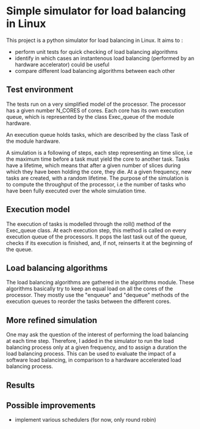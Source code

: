 # Simple simulator for load balancing in Linux
This project is a python simulator for load balancing in Linux. It aims to :
* perform unit tests for quick checking of load balancing algorithms
* identify in which cases an instantenous load balancing (performed by an hardware accelerator) could be useful
* compare different load balancing algorithms between each other

## Test environment
The tests run on a very simplified model of the processor. The processor has a given number N_CORES of cores. Each core has its own execution queue, which is represented by the class Exec_queue of the module hardware.

An execution queue holds tasks, which are described by the class Task of the module hardware.

A simulation is a following of steps, each step representing an time slice, i.e the maximum time before a task must yield the core to another task. Tasks have a lifetime, which means that after a given number of slices during which they have been holding the core, they die. At a given frequency, new tasks are created, with a random lifetime. The purpose of the simulation is to compute the throughput of the processor, i.e the number of tasks who have been fully executed over the whole simulation time.

## Execution model
The execution of tasks is modelled through the roll() method of the Exec_queue class. At each execution step, this method is called on every execution queue of the processors. It pops the last task out of the queue, checks if its execution is finished, and, if not, reinserts it at the beginning of the queue.

## Load balancing algorithms
The load balancing algorithms are gathered in the algorithms module. These algorithms basically try to keep an equal load on all the cores of the processor. They mostly use the "enqueue" and "dequeue" methods of the execution queues to reorder the tasks between the different cores.

## More refined simulation
One may ask the question of the interest of performing the load balancing at each time step. Therefore, I added in the simulator to run the load balancing process only at a given frequency, and to assign a duration the load balancing process. This can be used to evaluate the impact of a software load balancing, in comparison to a hardware accelerated load balancing process.

## Results

## Possible improvements
* implement various schedulers (for now, only round robin)
